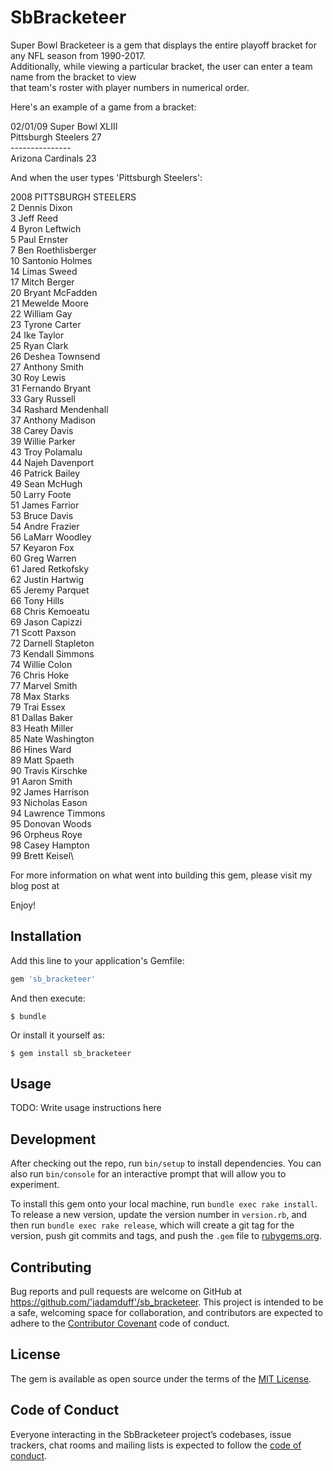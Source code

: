 # SbBracketeer

Super Bowl Bracketeer is a gem that displays the entire playoff bracket for any NFL season from 1990-2017.\
Additionally, while viewing a particular bracket, the user can enter a team name from the bracket to view\
that team's roster with player numbers in numerical order.

Here's an example of a game from a bracket:

02/01/09 Super Bowl XLIII\
Pittsburgh Steelers 27\
---------------\
Arizona Cardinals 23

And when the user types 'Pittsburgh Steelers':

2008 PITTSBURGH STEELERS\
2 Dennis Dixon\
3 Jeff Reed\
4 Byron Leftwich\
5 Paul Ernster\
7 Ben Roethlisberger\
10 Santonio Holmes\
14 Limas Sweed\
17 Mitch Berger\
20 Bryant McFadden\
21 Mewelde Moore\
22 William Gay\
23 Tyrone Carter\
24 Ike Taylor\
25 Ryan Clark\
26 Deshea Townsend\
27 Anthony Smith\
30 Roy Lewis\
31 Fernando Bryant\
33 Gary Russell\
34 Rashard Mendenhall\
37 Anthony Madison\
38 Carey Davis\
39 Willie Parker\
43 Troy Polamalu\
44 Najeh Davenport\
46 Patrick Bailey\
49 Sean McHugh\
50 Larry Foote\
51 James Farrior\
53 Bruce Davis\
54 Andre Frazier\
56 LaMarr Woodley\
57 Keyaron Fox\
60 Greg Warren\
61 Jared Retkofsky\
62 Justin Hartwig\
65 Jeremy Parquet\
66 Tony Hills\
68 Chris Kemoeatu\
69 Jason Capizzi\
71 Scott Paxson\
72 Darnell Stapleton\
73 Kendall Simmons\
74 Willie Colon\
76 Chris Hoke\
77 Marvel Smith\
78 Max Starks\
79 Trai Essex\
81 Dallas Baker\
83 Heath Miller\
85 Nate Washington\
86 Hines Ward\
89 Matt Spaeth\
90 Travis Kirschke\
91 Aaron Smith\
92 James Harrison\
93 Nicholas Eason\
94 Lawrence Timmons\
95 Donovan Woods\
96 Orpheus Roye\
98 Casey Hampton\
99 Brett Keisel\

For more information on what went into building this gem, please visit my blog post at

Enjoy!

## Installation

Add this line to your application's Gemfile:

```ruby
gem 'sb_bracketeer'
```

And then execute:

    $ bundle

Or install it yourself as:

    $ gem install sb_bracketeer

## Usage

TODO: Write usage instructions here

## Development

After checking out the repo, run `bin/setup` to install dependencies. You can also run `bin/console` for an interactive prompt that will allow you to experiment.

To install this gem onto your local machine, run `bundle exec rake install`. To release a new version, update the version number in `version.rb`, and then run `bundle exec rake release`, which will create a git tag for the version, push git commits and tags, and push the `.gem` file to [rubygems.org](https://rubygems.org).

## Contributing

Bug reports and pull requests are welcome on GitHub at https://github.com/'jadamduff'/sb_bracketeer. This project is intended to be a safe, welcoming space for collaboration, and contributors are expected to adhere to the [Contributor Covenant](http://contributor-covenant.org) code of conduct.

## License

The gem is available as open source under the terms of the [MIT License](https://opensource.org/licenses/MIT).

## Code of Conduct

Everyone interacting in the SbBracketeer project’s codebases, issue trackers, chat rooms and mailing lists is expected to follow the [code of conduct](https://github.com/'jadamduff'/sb_bracketeer/blob/master/CODE_OF_CONDUCT.md).
